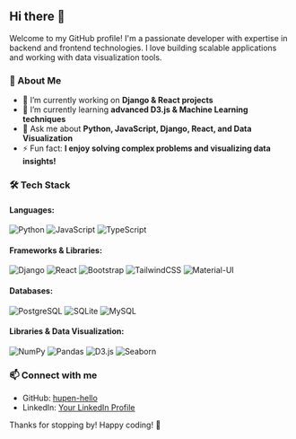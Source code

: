 ## Hi there 👋

Welcome to my GitHub profile! I'm a passionate developer with expertise in backend and frontend technologies. I love building scalable applications and working with data visualization tools. 

### 🚀 About Me
- 🔭 I’m currently working on **Django & React projects**
- 🌱 I’m currently learning **advanced D3.js & Machine Learning techniques**
- 💬 Ask me about **Python, JavaScript, Django, React, and Data Visualization**
- ⚡ Fun fact: **I enjoy solving complex problems and visualizing data insights!**

### 🛠️ Tech Stack
#### **Languages:**
![Python](https://img.shields.io/badge/Python-3776AB?style=for-the-badge&logo=python&logoColor=white)
![JavaScript](https://img.shields.io/badge/JavaScript-F7DF1E?style=for-the-badge&logo=javascript&logoColor=black)
![TypeScript](https://img.shields.io/badge/TypeScript-3178C6?style=for-the-badge&logo=typescript&logoColor=white)

#### **Frameworks & Libraries:**
![Django](https://img.shields.io/badge/Django-092E20?style=for-the-badge&logo=django&logoColor=white)
![React](https://img.shields.io/badge/React-61DAFB?style=for-the-badge&logo=react&logoColor=black)
![Bootstrap](https://img.shields.io/badge/Bootstrap-7952B3?style=for-the-badge&logo=bootstrap&logoColor=white)
![TailwindCSS](https://img.shields.io/badge/TailwindCSS-38B2AC?style=for-the-badge&logo=tailwind-css&logoColor=white)
![Material-UI](https://img.shields.io/badge/MaterialUI-0081CB?style=for-the-badge&logo=mui&logoColor=white)

#### **Databases:**
![PostgreSQL](https://img.shields.io/badge/PostgreSQL-4169E1?style=for-the-badge&logo=postgresql&logoColor=white)
![SQLite](https://img.shields.io/badge/SQLite-003B57?style=for-the-badge&logo=sqlite&logoColor=white)
![MySQL](https://img.shields.io/badge/MySQL-4479A1?style=for-the-badge&logo=mysql&logoColor=white)

#### **Libraries & Data Visualization:**
![NumPy](https://img.shields.io/badge/NumPy-013243?style=for-the-badge&logo=numpy&logoColor=white)
![Pandas](https://img.shields.io/badge/Pandas-150458?style=for-the-badge&logo=pandas&logoColor=white)
![D3.js](https://img.shields.io/badge/D3.js-F9A03C?style=for-the-badge&logo=d3.js&logoColor=black)
![Seaborn](https://img.shields.io/badge/Seaborn-0097A7?style=for-the-badge&logo=python&logoColor=white)

### 📫 Connect with me
- GitHub: [hupen-hello](https://github.com/hupen-hello)
- LinkedIn: [Your LinkedIn Profile](https://www.linkedin.com/in/hupen-singh-859205229/)

Thanks for stopping by! Happy coding! 🚀

